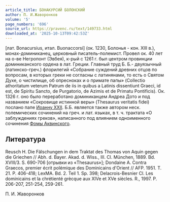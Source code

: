 ```yaml
---
article_title: БОНАКУРСИЙ БОЛОНСКИЙ
author: П. И.Жаворонков
volume: '5'
page_numbers: '696'
source_url: https://pravenc.ru/text/149733.html
downloaded_at: '2025-10-13T09:42:53Z'
---
```


[лат. Bonacursius, итал. Buonaccorsi] (ок. 1230, Болонья - кон. XIII в.), монах-доминиканец, церковный писатель-полемист. Провел ок. 40 лет на о-ве Негропонт (Эвбея), к-рый с 1261 г. был центром провинции доминиканского ордена в лат. Греции. Главный труд Б. Б.- двуязычный (латинско-греч.) флорилегий «Собрание суждений древних отцов по вопросам, в которых греки не согласны с латинянами, то есть о Святом Духе, о чистилище, об опресноках и о примате папы» (Collectio athoritatum veterum Patrum de iis in quibus a Latinis dissentiunt Graeci, id est, de Spiritu Sancto, de Purgatorio, de Azimis et de Primatu Pontificis). Ок. 1326 г. оно было переработано доминиканцем Андреа Дото и под названием «Сокровище истинной веры» (Thesaurus veritatis fidei) послано папе [Иоанну XXII](<https://pravenc.ru/text/Иоанну XXII.html>). Б.Б. является также автором неск. полемических сочинений на греч. и лат. языках, в т. ч. трактата «О заблуждениях греков», написанного под влиянием одноименного сочинения [Фомы Аквинского](<https://pravenc.ru/text/Фома Аквинский.html>).

## Литература

Reusch H. Die Fälschungen in dem Traktat des Thomas von Aquin gegen die Griechen // Abh. d. Bayer. Akad. d. Wiss., III. Cl. München, 1889. Bd. XVIII/3. S. 690-706 [отрывки из «Thesaurus»]; Dondaine A. Contra Graecos, premier écrit polémique des Dominicains d'Orient // AFP. 1951. T. 21. P. 406-418; LexMA. Bd. 2. Teil 1. Sp. 398; Delacrois-Besnier Cl. Les dominicains et la chrétienté grècque aux XIVe et XVe siècles. R., 1997. P. 206-207, 251-254, 259-261.

П. И.  Жаворонков

